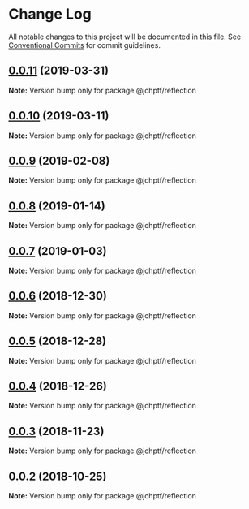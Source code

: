 # Change Log

All notable changes to this project will be documented in this file.
See [Conventional Commits](https://conventionalcommits.org) for commit guidelines.

## [0.0.11](https://github.com/jheinnic/portfolio-monorepo/compare/@jchptf/reflection@0.0.10...@jchptf/reflection@0.0.11) (2019-03-31)

**Note:** Version bump only for package @jchptf/reflection





## [0.0.10](https://github.com/jheinnic/portfolio-monorepo/compare/@jchptf/reflection@0.0.9...@jchptf/reflection@0.0.10) (2019-03-11)

**Note:** Version bump only for package @jchptf/reflection





## [0.0.9](https://github.com/jheinnic/portfolio-monorepo/compare/@jchptf/reflection@0.0.8...@jchptf/reflection@0.0.9) (2019-02-08)

**Note:** Version bump only for package @jchptf/reflection





## [0.0.8](https://github.com/jheinnic/portfolio-monorepo/compare/@jchptf/reflection@0.0.7...@jchptf/reflection@0.0.8) (2019-01-14)

**Note:** Version bump only for package @jchptf/reflection





## [0.0.7](https://github.com/jheinnic/portfolio-monorepo/compare/@jchptf/reflection@0.0.6...@jchptf/reflection@0.0.7) (2019-01-03)

**Note:** Version bump only for package @jchptf/reflection





## [0.0.6](https://github.com/jheinnic/portfolio-monorepo/compare/@jchptf/reflection@0.0.5...@jchptf/reflection@0.0.6) (2018-12-30)

**Note:** Version bump only for package @jchptf/reflection





## [0.0.5](https://github.com/jheinnic/portfolio-monorepo/compare/@jchptf/reflection@0.0.4...@jchptf/reflection@0.0.5) (2018-12-28)

**Note:** Version bump only for package @jchptf/reflection





## [0.0.4](https://github.com/jheinnic/portfolio-monorepo/compare/@jchptf/reflection@0.0.3...@jchptf/reflection@0.0.4) (2018-12-26)

**Note:** Version bump only for package @jchptf/reflection





## [0.0.3](https://github.com/jheinnic/portfolio-monorepo/compare/@jchptf/reflection@0.0.2...@jchptf/reflection@0.0.3) (2018-11-23)

**Note:** Version bump only for package @jchptf/reflection





## 0.0.2 (2018-10-25)

**Note:** Version bump only for package @jchptf/reflection

